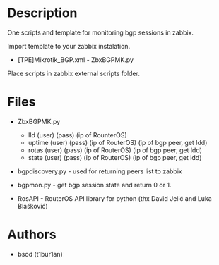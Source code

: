 # Description

One scripts and template for monitoring bgp sessions in zabbix. 

Import template to your zabbix instalation.

* [TPE]Mikrotik_BGP.xml - ZbxBGPMK.py

Place scripts in zabbix external scripts folder.


# Files

* ZbxBGPMK.py 
  * lld (user) (pass) (ip of RounterOS)
  * uptime (user) (pass) (ip of RouterOS) (ip of bgp peer, get ldd)
  * rotas (user) (pass) (ip of RouterOS) (ip of bgp peer, get ldd)
  * state (user) (pass) (ip of RouterOS) (ip of bgp peer, get ldd)

* bgpdiscovery.py - used for returning peers list to zabbix
* bgpmon.py - get bgp session state and return 0 or 1.
* RosAPI - RouterOS API library for python (thx David Jelić and Luka Blašković)

# Authors

* bsod (t1bur1an)

